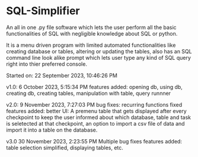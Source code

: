 # SQL-Simplifier

An all in one .py file software which lets the user perform all the basic functionalities of SQL with negligible knowledge about SQL or python. 

It is a menu driven program with limited automated functionalities like creating database or tables, altering or updating the tables, also has an SQL command line look alike prompt which lets user type any kind of SQL query right into thier preferred console.

Started on: 22 September 2023, 10:46:26 PM

v1.0: 6 October 2023, 5:15:34 PM
    features added: opening db, using db, creating db, creating tables, manipulation with table, query runnner

v2.0: 9 November 2023, 7:27:03 PM
    bug fixes: recurring functions fixed
    features added: better UI: A premenu table that gets displayed after every checkpoint to keep the user informed about which database, table and task is seletected at that checkpoint, an option to import a csv file of data and import it into a table on the  database.

v3.0 30 November 2023, 2:23:55 PM
    Multiple bug fixes
    features added: table selection simplified, displaying tables, etc.